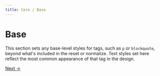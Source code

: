 ```yaml
---
title: Core / Base
---
```


# Base

This section sets any base-level styles for tags, such as `p` or `blockquote`, beyond what's included in the reset or normalize. Text styles set here reflect the most common appearance of that tag in the design.

<a class="btn--b" href="/core/content/">Next &rarr;</a>
